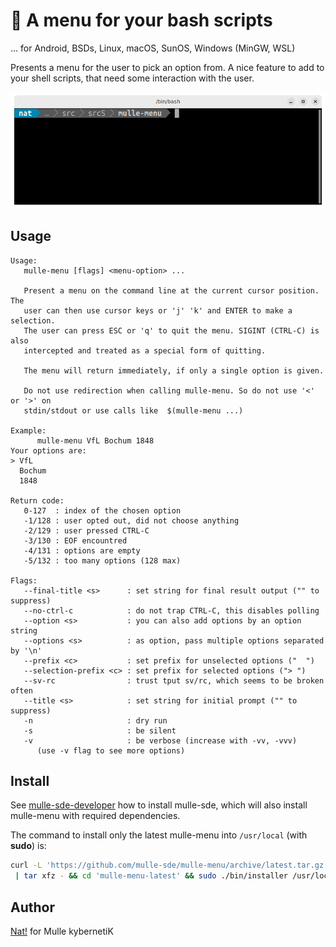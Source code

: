 # 🍟 A menu for your bash scripts

... for Android, BSDs, Linux, macOS, SunOS, Windows (MinGW, WSL)

Presents a menu for the user to pick an option from. A nice feature to add
to your shell scripts, that need some interaction with the user.

![GIF](opti.gif)







## Usage

```
Usage:
   mulle-menu [flags] <menu-option> ...

   Present a menu on the command line at the current cursor position. The
   user can then use cursor keys or 'j' 'k' and ENTER to make a selection.
   The user can press ESC or 'q' to quit the menu. SIGINT (CTRL-C) is also
   intercepted and treated as a special form of quitting.

   The menu will return immediately, if only a single option is given.

   Do not use redirection when calling mulle-menu. So do not use '<' or '>' on
   stdin/stdout or use calls like  $(mulle-menu ...)

Example:
      mulle-menu VfL Bochum 1848
Your options are:
> VfL
  Bochum
  1848

Return code:
   0-127  : index of the chosen option
   -1/128 : user opted out, did not choose anything
   -2/129 : user pressed CTRL-C
   -3/130 : EOF encountred
   -4/131 : options are empty
   -5/132 : too many options (128 max)

Flags:
   --final-title <s>      : set string for final result output ("" to suppress)
   --no-ctrl-c            : do not trap CTRL-C, this disables polling
   --option <s>           : you can also add options by an option string
   --options <s>          : as option, pass multiple options separated by '\n'
   --prefix <c>           : set prefix for unselected options ("  ")
   --selection-prefix <c> : set prefix for selected options ("> ")
   --sv-rc                : trust tput sv/rc, which seems to be broken often
   --title <s>            : set string for initial prompt ("" to suppress)
   -n                     : dry run
   -s                     : be silent
   -v                     : be verbose (increase with -vv, -vvv)
      (use -v flag to see more options)

```








## Install

See [mulle-sde-developer](//github.com/mulle-sde/mulle-sde-developer) how to
install mulle-sde, which will also install mulle-menu with required
dependencies.

The command to install only the latest mulle-menu into
`/usr/local` (with **sudo**) is:

``` bash
curl -L 'https://github.com/mulle-sde/mulle-menu/archive/latest.tar.gz' \
 | tar xfz - && cd 'mulle-menu-latest' && sudo ./bin/installer /usr/local
```



## Author

[Nat!](https://mulle-kybernetik.com/weblog) for Mulle kybernetiK


